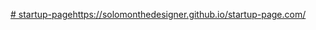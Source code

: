 [# startup-page](https://solomonthedesigner.github.io/startup-page/)https://solomonthedesigner.github.io/startup-page.com/

